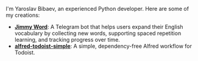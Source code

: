 I'm Yaroslav Bibaev, an experienced Python developer. Here are some of my creations:

* **[Jimmy Word](https://jimmyword.com)**: A Telegram bot that helps users expand their English vocabulary by collecting new words, supporting spaced repetition learning, and tracking progress over time.
* **[alfred-todoist-simple](https://github.com/ybibaev/alfred-todoist-simple?tab=readme-ov-file#simple-todoist-workflow-for-alfred)**: A simple, dependency-free Alfred workflow for Todoist.
